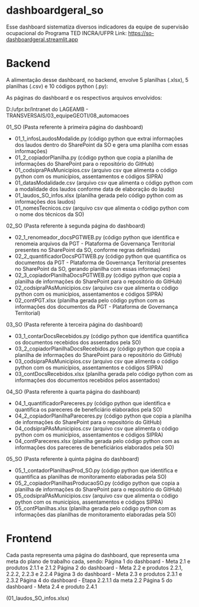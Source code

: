 # dashboardgeral_so

Esse dashboard sistematiza diversos indicadores da equipe de supervisão ocupacional do Programa TED INCRA/UFPR
Link: https://so-dashboardgeral.streamlit.app

# Backend

A alimentação desse dashboard, no backend, envolve 5 planilhas (.xlsx), 5 planilhas (.csv) e 10 códigos python (.py):

As páginas do dashboard e os respectivos arquivos envolvidos:

D:/ufpr.br/Intranet do LAGEAMB - TRANSVERSAIS/03_equipeGEOTI/08_automacoes

01_SO (Pasta referente à primeira página do dashboard)
- 01_1_infosLaudosModalide.py (código python que extrai informações dos laudos dentro do SharePoint da SO e gera uma planilha com essas informações)
- 01_2_copiadorPlanilha.py (código python que copia a planilha de informações do SharePoint para o repositório do GitHub)
- 01_codsipraPAsMunicipios.csv (arquivo csv que alimenta o código python com os municípios, assentamentos e códigos SIPRA)
- 01_datasModalidade.csv (arquivo csv que alimenta o código python com a modalidade dos laudos conforme data de elaboração do laudo)
- 01_laudos_SO_infos.xlsx (planilha gerada pelo código python com as informações dos laudos)
- 01_nomesTecnicos.csv (arquivo csv que alimenta o código python com o nome dos técnicos da SO)

02_SO (Pasta referente à segunda página do dashboard)
- 02_1_renomeador_docsPGTWEB.py (código python que identifica e renomeia arquivos da PGT - Plataforma de Governança Territorial presentes no SharePoint da SO, conforme regras definidas)
- 02_2_quantificadorDocsPGTWEB.py (código python que quantifica os documentos da PGT - Plataforma de Governança Territorial presentes no SharePoint da SO, gerando planilha com essas informações)
- 02_3_copiadorPlanilhaDocsPGTWEB.py (código python que copia a planilha de informações do SharePoint para o repositório do GitHub)
- 02_codsipraPAsMunicipios.csv (arquivo csv que alimenta o código python com os municípios, assentamentos e códigos SIPRA)
- 02_contPGT.xlsx (planilha gerada pelo código python com as informações dos documentos da PGT - Plataforma de Governança Territorial)

03_SO (Pasta referente à terceira página do dashboard)
- 03_1_contarDocsRecebidos.py (código python que identifica quantifica os documentos recebidos dos assentados pela SO)
- 03_2_copiadorPlanilhaDocsRecebidos.py (código python que copia a planilha de informações do SharePoint para o repositório do GitHub)
- 03_codsipraPAsMunicipios.csv (arquivo csv que alimenta o código python com os municípios, assentamentos e códigos SIPRA)
- 03_contDocsRecebidos.xlsx (planilha gerada pelo código python com as informações dos documentos recebidos pelos assentados)

04_SO (Pasta referente à quarta página do dashboard)
- 04_1_quantificadorPareceres.py (código python que identifica e quantifica os pareceres de beneficiário elaborados pela SO)
- 04_2_copiadorPlanilhaPareceres.py (código python que copia a planilha de informações do SharePoint para o repositório do GitHub)
- 04_codsipraPAsMunicipios.csv (arquivo csv que alimenta o código python com os municípios, assentamentos e códigos SIPRA)
- 04_contPareceres.xlsx (planilha gerada pelo código python com as informações dos pareceres de beneficiários elaborados pela SO)

05_SO (Pasta referente à quinta página do dashboard)
- 05_1_contadorPlanilhasProd_SO.py (código python que identifica e quantifica as planilhas de monitoramento elaboradas pela SO)
- 05_2_copiadorPlanilhasProducaoSO.py (código python que copia a planilha de informações do SharePoint para o repositório do GitHub)
- 05_codsipraPAsMunicipios.csv (arquivo csv que alimenta o código python com os municípios, assentamentos e códigos SIPRA)
- 05_contPlanilhas.xlsx (planilha gerada pelo código python com as informações das planilhas de monitoramento elaboradas pela SO)

# Frontend

Cada pasta representa uma página do dashboard, que representa uma meta do plano de trabalho cada, sendo:
Página 1 do dashboard - Meta 2.1 e produtos 2.1.1 e 2.1.2
Página 2 do dashboard - Meta 2.2 e produtos 2.2.1, 2.2.2, 2.2.3 e 2.2.4
Página 3 do dashboard - Meta 2.3 e produtos 2.3.1 e 2.3.2
Página 4 do dashboard - Etapa 2.2.1.1 da meta 2.2
Página 5 do dashboard - Meta 2.4 e produto 2.4.1

(01_laudos_SO_infos.xlsx)
